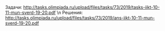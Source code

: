 Задачи: http://tasks.olimpiada.ru/upload/files/tasks/73/2019/tasks-iikt-10-11-mun-sverd-19-20.pdf \n
Решения: http://tasks.olimpiada.ru/upload/files/tasks/73/2019/ans-iikt-10-11-mun-sverd-19-20.pdf
